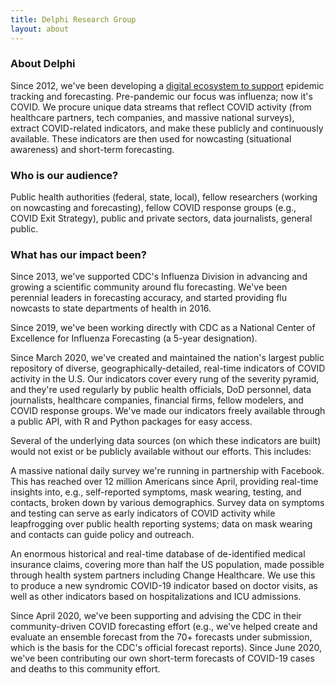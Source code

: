 ```yaml
---
title: Delphi Research Group
layout: about
---
```


### About Delphi

Since 2012, we've been developing a [digital ecosystem to support](https://docs.google.com/presentation/d/13xwrzW17i1Hn_OvEe-8Ha8XZmexVkkIY22h1MO9QmcY/edit?usp=sharing) epidemic tracking and forecasting.  Pre-pandemic our focus was influenza; now it's COVID. We procure unique data streams that reflect COVID activity (from healthcare partners, tech companies, and massive national surveys), extract COVID-related indicators, and make these publicly and continuously available. These indicators are then used for nowcasting (situational awareness) and short-term forecasting.

### Who is our audience?

Public health authorities (federal, state, local), fellow researchers (working on nowcasting and forecasting), fellow COVID response groups (e.g., COVID Exit Strategy), public and private sectors, data journalists, general public.

### What has our impact been?

Since 2013, we've supported CDC's Influenza Division in advancing and growing a scientific community around flu forecasting.  We've been perennial leaders in forecasting accuracy, and started providing flu nowcasts to state departments of health in 2016.

Since 2019, we've been working directly with CDC as a National Center of Excellence for Influenza Forecasting (a 5-year designation).

Since March 2020, we've created and maintained the nation's largest public repository of diverse, geographically-detailed, real-time indicators of COVID activity in the U.S.  Our indicators cover every rung of the severity pyramid, and they're used regularly by public health officials, DoD personnel, data journalists, healthcare companies, financial firms, fellow modelers, and COVID response groups.  We've made our indicators freely available through a public API, with R and Python packages for easy access.

Several of the underlying data sources (on which these indicators are built) would not exist or be publicly available without our efforts. This includes: 

A massive national daily survey we're running in partnership with Facebook.  This has reached over 12 million Americans since April, providing real-time insights into, e.g., self-reported symptoms, mask wearing, testing, and contacts, broken down by various demographics.  Survey data on symptoms and testing can serve as early indicators of COVID activity while leapfrogging over public health reporting systems; data on mask wearing and contacts can guide policy and outreach. 

An enormous historical and real-time database of de-identified medical insurance claims, covering more than half the US population, made possible through health system partners including Change Healthcare.  We use this to produce a new syndromic COVID-19 indicator based on doctor visits, as well as other indicators based on hospitalizations and ICU admissions.

Since April 2020, we've been supporting and advising the CDC in their community-driven COVID forecasting effort (e.g., we've helped create and evaluate an ensemble forecast from the 70+ forecasts under submission, which is the basis for the CDC's official forecast reports).  Since June 2020, we've been contributing our own short-term forecasts of COVID-19 cases and deaths to this community effort.
